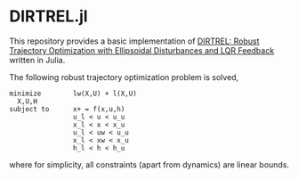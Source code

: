 # DIRTREL.jl

This repository provides a basic implementation of [DIRTREL: Robust Trajectory Optimization with Ellipsoidal Disturbances and LQR Feedback](https://agile.seas.harvard.edu/files/agile/files/dirtrel.pdf) written in Julia.

The following robust trajectory optimization problem is solved,
```
minimize        lw(X,U) + l(X,U)
  X,U,H
subject to      x+ = f(x,u,h)
                u_l < u < u_u
                x_l < x < x_u
                u_l < uw < u_u
                x_l < xw < x_u
                h_l < h < h_u             
```
where for simplicity, all constraints (apart from dynamics) are linear bounds.
